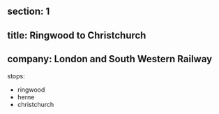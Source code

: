 ﻿section: 1
----
title: Ringwood to Christchurch
----
company: London and South Western Railway
----
stops:
- ringwood
- herne
- christchurch

